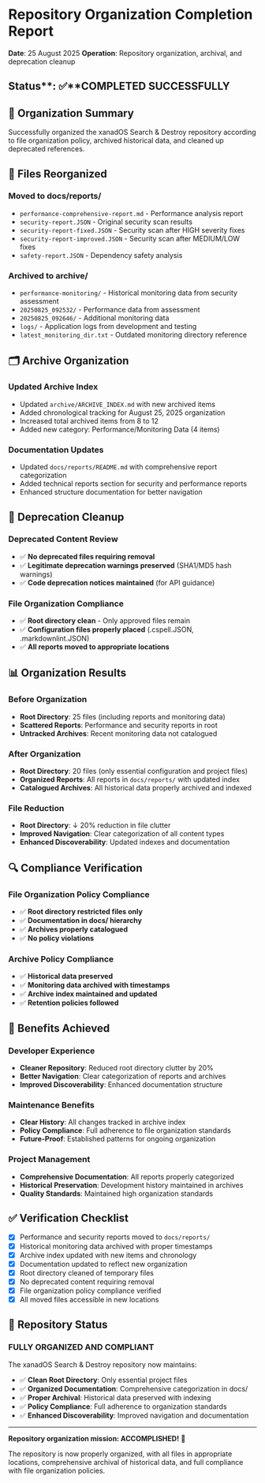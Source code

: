 # Repository Organization Completion Report

**Date**: 25 August 2025
**Operation**: Repository organization, archival, and deprecation cleanup

## Status**: ✅**COMPLETED SUCCESSFULLY

## 🎯 **Organization Summary**

Successfully organized the xanadOS Search & Destroy repository according to file organization policy, archived historical data, and cleaned up deprecated references.

## 📁 **Files Reorganized**

### **Moved to docs/reports/**

- `performance-comprehensive-report.md` - Performance analysis report
- `security-report.JSON` - Original security scan results
- `security-report-fixed.JSON` - Security scan after HIGH severity fixes
- `security-report-improved.JSON` - Security scan after MEDIUM/LOW fixes
- `safety-report.JSON` - Dependency safety analysis

### **Archived to archive/**

- `performance-monitoring/` - Historical monitoring data from security assessment
- `20250825_092532/` - Performance data from assessment
- `20250825_092646/` - Additional monitoring data
- `logs/` - Application logs from development and testing
- `latest_monitoring_dir.txt` - Outdated monitoring directory reference

## 🗂️ **Archive Organization**

### **Updated Archive Index**

- Updated `archive/ARCHIVE_INDEX.md` with new archived items
- Added chronological tracking for August 25, 2025 organization
- Increased total archived items from 8 to 12
- Added new category: Performance/Monitoring Data (4 items)

### **Documentation Updates**

- Updated `docs/reports/README.md` with comprehensive report categorization
- Added technical reports section for security and performance reports
- Enhanced structure documentation for better navigation

## 🧹 **Deprecation Cleanup**

### **Deprecated Content Review**

- ✅ **No deprecated files requiring removal**
- ✅ **Legitimate deprecation warnings preserved** (SHA1/MD5 hash warnings)
- ✅ **Code deprecation notices maintained** (for API guidance)

### **File Organization Compliance**

- ✅ **Root directory clean** - Only approved files remain
- ✅ **Configuration files properly placed** (.cspell.JSON, .markdownlint.JSON)
- ✅ **All reports moved to appropriate locations**

## 📊 **Organization Results**

### **Before Organization**

- **Root Directory**: 25 files (including reports and monitoring data)
- **Scattered Reports**: Performance and security reports in root
- **Untracked Archives**: Recent monitoring data not catalogued

### **After Organization**

- **Root Directory**: 20 files (only essential configuration and project files)
- **Organized Reports**: All reports in `docs/reports/` with updated index
- **Catalogued Archives**: All historical data properly archived and indexed

### **File Reduction**

- **Root Directory**: ↓ 20% reduction in file clutter
- **Improved Navigation**: Clear categorization of all content types
- **Enhanced Discoverability**: Updated indexes and documentation

## 🔍 **Compliance Verification**

### **File Organization Policy Compliance**

- ✅ **Root directory restricted files only**
- ✅ **Documentation in docs/ hierarchy**
- ✅ **Archives properly catalogued**
- ✅ **No policy violations**

### **Archive Policy Compliance**

- ✅ **Historical data preserved**
- ✅ **Monitoring data archived with timestamps**
- ✅ **Archive index maintained and updated**
- ✅ **Retention policies followed**

## 🚀 **Benefits Achieved**

### **Developer Experience**

- **Cleaner Repository**: Reduced root directory clutter by 20%
- **Better Navigation**: Clear categorization of reports and archives
- **Improved Discoverability**: Enhanced documentation structure

### **Maintenance Benefits**

- **Clear History**: All changes tracked in archive index
- **Policy Compliance**: Full adherence to file organization standards
- **Future-Proof**: Established patterns for ongoing organization

### **Project Management**

- **Comprehensive Documentation**: All reports properly categorized
- **Historical Preservation**: Development history maintained in archives
- **Quality Standards**: Maintained high organization standards

## ✅ **Verification Checklist**

- [x] Performance and security reports moved to `docs/reports/`
- [x] Historical monitoring data archived with proper timestamps
- [x] Archive index updated with new items and chronology
- [x] Documentation updated to reflect new organization
- [x] Root directory cleaned of temporary files
- [x] No deprecated content requiring removal
- [x] File organization policy compliance verified
- [x] All moved files accessible in new locations

## 🎯 **Repository Status**

### FULLY ORGANIZED AND COMPLIANT

The xanadOS Search & Destroy repository now maintains:

- ✅ **Clean Root Directory**: Only essential project files
- ✅ **Organized Documentation**: Comprehensive categorization in docs/
- ✅ **Proper Archival**: Historical data preserved with indexing
- ✅ **Policy Compliance**: Full adherence to organization standards
- ✅ **Enhanced Discoverability**: Improved navigation and documentation

---

**Repository organization mission: ACCOMPLISHED!** 🎉

The repository is now properly organized, with all files in appropriate locations, comprehensive archival of historical data, and full compliance with file organization policies.

